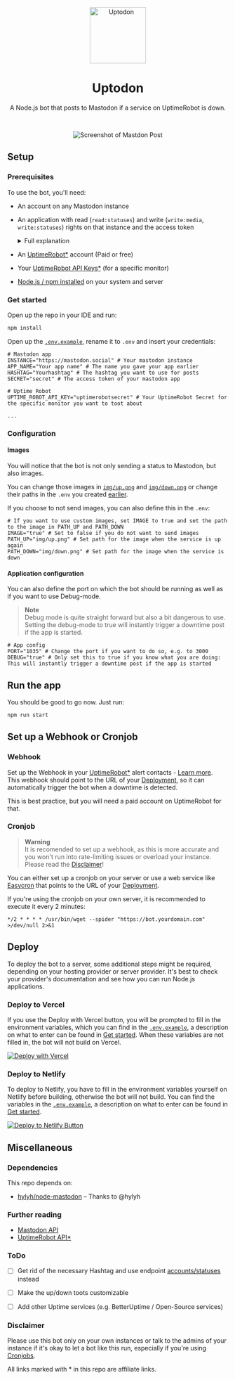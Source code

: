 <div align="center">
<img src="https://user-images.githubusercontent.com/4144601/220859980-3977252f-a091-485e-ab16-bea32bc66b58.svg" alt="Uptodon" width="128">

# Uptodon

A Node.js bot that posts to Mastodon if a service on UptimeRobot is down.

<br/>

![Screenshot of Mastdon Post](https://user-images.githubusercontent.com/4144601/220864964-7afcef23-950a-4f06-a15e-2fe4d3c30989.png)
</div>

## Setup 
### Prerequisites
To use the bot, you'll need:
* An account on any Mastodon instance

* An application with read (`read:statuses`) and write (`write:media`, `write:statuses`) rights on that instance and the access token
  <details><summary>Full explanation</summary>
  Go to your Mastodon Instance. Then go to Preferences → Development → New application → Enter your application name and apply the following settings:<br />
  <img width="450" alt="Rights" src="https://user-images.githubusercontent.com/4144601/220865942-2530cea0-2911-4ddd-998b-f0da0cae307a.png"></details>
  
* An [UptimeRobot*](https://uptimerobot.com/?rid=b61ec8a31b3087) account (Paid or free)
* Your [UptimeRobot API Keys*](https://uptimerobot.com/api/?rid=b61ec8a31b3087) (for a specific monitor)
* [Node.js / npm installed](https://docs.npmjs.com/downloading-and-installing-node-js-and-npm) on your system and server

### Get started 
Open up the repo in your IDE and run:
````bash
npm install
````

Open up the [`.env.example`](https://github.com/JokeNetwork/mastodon-uptime-bot/blob/main/.env.example), rename it to `.env` and insert your credentials:
````.env
# Mastodon app
INSTANCE="https://mastodon.social" # Your mastodon instance
APP_NAME="Your app name" # The name you gave your app earlier 
HASHTAG="Yourhashtag" # The hashtag you want to use for posts
SECRET="secret" # The access token of your mastodon app

# Uptime Robot
UPTIME_ROBOT_API_KEY="uptimerobotsecret" # Your UptimeRobot Secret for the specific monitor you want to toot about

...
````

### Configuration

#### Images 
You will notice that the bot is not only sending a status to Mastodon, but also images. 

You can change those images in [`img/up.png`](https://github.com/JokeNetwork/mastodon-uptime-bot/blob/main/img/up.png) and [`img/down.png`](https://github.com/JokeNetwork/mastodon-uptime-bot/blob/main/img/down.png) or change their paths in the `.env` you created [earlier](#get-started). 

If you choose to not send images, you can also define this in the `.env`:
````.env
# If you want to use custom images, set IMAGE to true and set the path to the image in PATH_UP and PATH_DOWN
IMAGE="true" # Set to false if you do not want to send images
PATH_UP="img/up.png" # Set path for the image when the service is up again
PATH_DOWN="img/down.png" # Set path for the image when the service is down
````

#### Application configuration
You can also define the port on which the bot should be running as well as if you want to use Debug-mode.

> **Note** <br/>
> Debug mode is quite straight forward but also a bit dangerous to use. Setting the debug-mode to true will instantly trigger a downtime post if the app is started.

````.env
# App config
PORT="1035" # Change the port if you want to do so, e.g. to 3000
DEBUG="true" # Only set this to true if you know what you are doing: This will instantly trigger a downtime post if the app is started
````

## Run the app
You should be good to go now. Just run:
````bash
npm run start 
````

## Set up a Webhook or Cronjob
### Webhook
Set up the Webhook in your [UptimeRobot*](https://uptimerobot.com/?rid=b61ec8a31b3087) alert contacts - [Learn more](https://blog.uptimerobot.com/web-hook-alert-contacts-new-feature/).
<br />This webhook should point to the URL of your [Deployment](#deploy), so it can automatically trigger the bot when a downtime is detected. 

This is best practice, but you will need a paid account on UptimeRobot for that. 

### Cronjob
> **Warning** <br />
> It is recomended to set up a webhook, as this is more accurate and you won't run into rate-limiting issues or overload your instance.
> Please read the [Disclaimer](#disclaimer)!

You can either set up a cronjob on your server or use a web service like [Easycron](https://www.easycron.com) that points to the URL of your [Deployment](#deploy).

If you're using the cronjob on your own server, it is recommended to execute it every 2 minutes:
````crontab
*/2 * * * * /usr/bin/wget --spider "https://bot.yourdomain.com" >/dev/null 2>&1
````

## Deploy
To deploy the bot to a server, some additional steps might be required, depending on your hosting provider or server provider.
It's best to check your provider's documentation and see how you can run Node.js applications. 

### Deploy to Vercel
If you use the Deploy with Vercel button, you will be prompted to fill in the environment variables, which you can find in the [`.env.example`](https://github.com/JokeNetwork/mastodon-uptime-bot/blob/main/.env.example), a description on what to enter can be found in [Get started](#get-started).
When these variables are not filled in, the bot will not build on Vercel.

[![Deploy with Vercel](https://vercel.com/button)](https://vercel.com/new/clone?repository-url=https%3A%2F%2Fgithub.com%2FJokeNetwork%2Fmastodon-uptime-bot&env=INSTANCE,APP_NAME,HASHTAG,SECRET,UPTIME_ROBOT_API_KEY,IMAGE,PATH_UP,PATH_DOWN,PORT,DEBUG&envDescription=API%20Keys%20and%20variables%20needed%20to%20deploy%20the%20bot.&envLink=https%3A%2F%2Fgithub.com%2FJokeNetwork%2Fmastodon-uptime-bot%2FREADME.md%23get-started&redirect-url=https%3A%2F%2Fgithub.com%2FJokeNetwork%2Fmastodon-uptime-bot)

### Deploy to Netlify
To deploy to Netlify, you have to fill in the environment variables yourself on Netlify before building, otherwise the bot will not build. 
You can find the variables in the [`.env.example`](https://github.com/JokeNetwork/mastodon-uptime-bot/blob/main/.env.example), a description on what to enter can be found in [Get started](#get-started).

[![Deploy to Netlify Button](https://www.netlify.com/img/deploy/button.svg)](https://app.netlify.com/start/deploy?repository=https://github.com/jokenetwork/mastodon-uptime-bot)

## Miscellaneous
### Dependencies
This repo depends on:
* [hylyh/node-mastodon](https://github.com/hylyh/node-mastodon) – Thanks to @hylyh 

### Further reading
* [Mastodon API](https://docs.joinmastodon.org/api/)
* [UptimeRobot API*](https://uptimerobot.com/api/?rid=b61ec8a31b3087)

### ToDo
* [ ] Get rid of the necessary Hashtag and use endpoint [accounts/statuses](https://docs.joinmastodon.org/methods/accounts/#statuses) instead
* [ ] Make the up/down toots customizable  
* [ ] Add other Uptime services (e.g. BetterUptime / Open-Source services)


### Disclaimer
Please use this bot only on your own instances or talk to the admins of your instance if it's okay to let a bot like this run, especially if you're using [Cronjobs](#cronjob).

All links marked with * in this repo are affiliate links.
